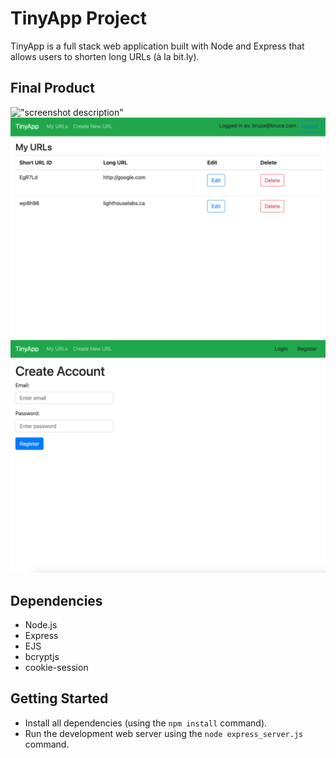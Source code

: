 # TinyApp Project

TinyApp is a full stack web application built with Node and Express that allows users to shorten long URLs (à la bit.ly).

## Final Product

!["screenshot description"](../master/docs/urls.png)
!["screenshot description"](docs/urls.png)
!["screenshot description"](docs/urls_register.png)


## Dependencies

- Node.js
- Express
- EJS
- bcryptjs
- cookie-session

## Getting Started

- Install all dependencies (using the `npm install` command).
- Run the development web server using the `node express_server.js` command.